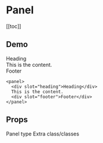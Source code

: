 # Panel

[[toc]]

## Demo

<demo>
  <panel>
    <div slot="heading">Heading</div>
    This is the content.
    <div slot="footer">Footer</div>
  </panel>
</demo>

```vue
<panel>
  <div slot="heading">Heading</div>
  This is the content.
  <div slot="footer">Footer</div>
</panel>
```

## Props

<prop name="type" type="String" default-value="default">
  Panel type
</prop>

<prop name="panel-class" type="String">
  Extra class/classes
</prop>
